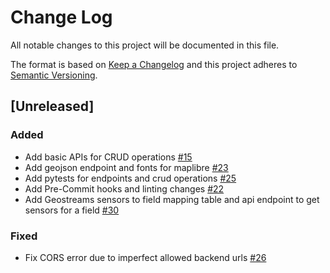 # Change Log

All notable changes to this project will be documented in this file.

The format is based on [Keep a Changelog](http://keepachangelog.com/)
and this project adheres to [Semantic Versioning](http://semver.org/).

## [Unreleased]

### Added

- Add basic APIs for CRUD operations [#15](https://github.com/Direct4Ag/ag-services/issues/15)
- Add geojson endpoint and fonts for maplibre [#23](https://github.com/Direct4Ag/ag-services/issues/23)
- Add pytests for endpoints and crud operations [#25](https://github.com/Direct4Ag/ag-services/issues/25)
- Add Pre-Commit hooks and linting changes [#22](https://github.com/Direct4Ag/ag-services/issues/22)
- Add Geostreams sensors to field mapping table and api endpoint to get sensors for a field [#30](https://github.com/Direct4Ag/ag-services/issues/30)

### Fixed

- Fix CORS error due to imperfect allowed backend urls [#26](https://github.com/Direct4Ag/ag-services/issues/26)
